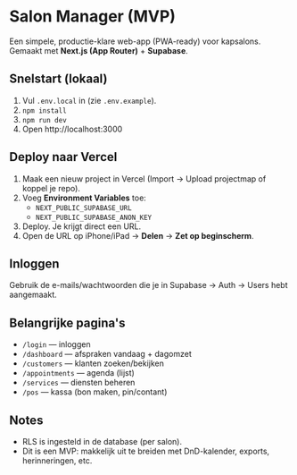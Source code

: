 # Salon Manager (MVP)

Een simpele, productie-klare web-app (PWA-ready) voor kapsalons.
Gemaakt met **Next.js (App Router)** + **Supabase**.

## Snelstart (lokaal)
1. Vul `.env.local` in (zie `.env.example`).
2. `npm install`
3. `npm run dev`
4. Open http://localhost:3000

## Deploy naar Vercel
1. Maak een nieuw project in Vercel (Import → Upload projectmap of koppel je repo).
2. Voeg **Environment Variables** toe:
   - `NEXT_PUBLIC_SUPABASE_URL`
   - `NEXT_PUBLIC_SUPABASE_ANON_KEY`
3. Deploy. Je krijgt direct een URL.
4. Open de URL op iPhone/iPad → **Delen** → **Zet op beginscherm**.

## Inloggen
Gebruik de e-mails/wachtwoorden die je in Supabase → Auth → Users hebt aangemaakt.

## Belangrijke pagina's
- `/login` — inloggen
- `/dashboard` — afspraken vandaag + dagomzet
- `/customers` — klanten zoeken/bekijken
- `/appointments` — agenda (lijst)
- `/services` — diensten beheren
- `/pos` — kassa (bon maken, pin/contant)

## Notes
- RLS is ingesteld in de database (per salon).
- Dit is een MVP: makkelijk uit te breiden met DnD-kalender, exports, herinneringen, etc.
